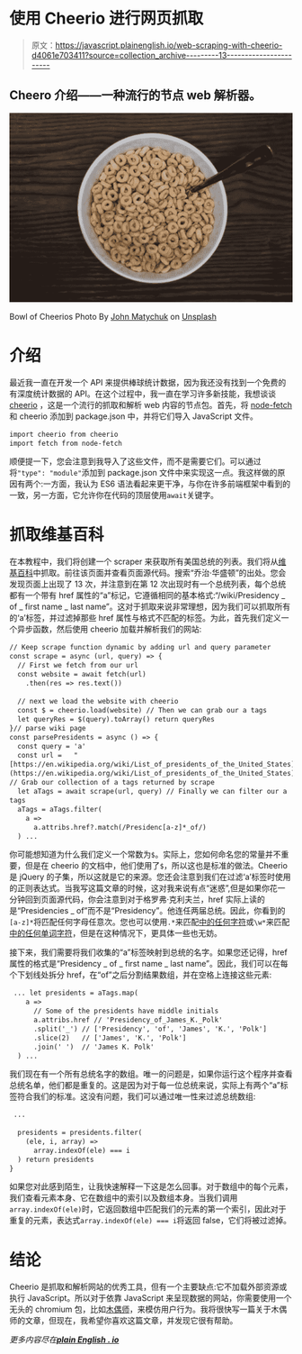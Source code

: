# 使用 Cheerio 进行网页抓取

> 原文：<https://javascript.plainenglish.io/web-scraping-with-cheerio-d4061e703411?source=collection_archive---------13----------------------->

## Cheero 介绍——一种流行的节点 web 解析器。

![](img/9a88051bf33d6bb8a85921f2a8686014.png)

Bowl of Cheerios Photo By [John Matychuk](https://unsplash.com/@john_matychuk) on [Unsplash](https://unsplash.com/)

# 介绍

最近我一直在开发一个 API 来提供棒球统计数据，因为我还没有找到一个免费的有深度统计数据的 API。在这个过程中，我一直在学习许多新技能，我想谈谈 [cheerio](https://www.npmjs.com/package/cheerio) ，这是一个流行的抓取和解析 web 内容的节点包。首先，将 [node-fetch](https://www.npmjs.com/package/node-fetch) 和 cheerio 添加到 package.json 中，并将它们导入 JavaScript 文件。

```
import cheerio from cheerio
import fetch from node-fetch
```

顺便提一下，您会注意到我导入了这些文件，而不是需要它们。可以通过将`"type": "module"`添加到 package.json 文件中来实现这一点。我这样做的原因有两个:一方面，我认为 ES6 语法看起来更干净，与你在许多前端框架中看到的一致，另一方面，它允许你在代码的顶层使用`await`关键字。

# 抓取维基百科

在本教程中，我们将创建一个 scraper 来获取所有美国总统的列表。我们将从[维基百科](https://en.wikipedia.org/wiki/List_of_presidents_of_the_United_States)中抓取。前往该页面并查看页面源代码。搜索“乔治·华盛顿”的出处。您会发现页面上出现了 13 次，并注意到在第 12 次出现时有一个总统列表，每个总统都有一个带有 href 属性的“a”标记，它遵循相同的基本格式:“/wiki/Presidency _ of _ first name _ last name”。这对于抓取来说非常理想，因为我们可以抓取所有的‘a’标签，并过滤掉那些 href 属性与格式不匹配的标签。为此，首先我们定义一个异步函数，然后使用 cheerio 加载并解析我们的网站:

```
// Keep scrape function dynamic by adding url and query parameter
const scrape = async (url, query) => {
  // First we fetch from our url 
  const website = await fetch(url)
    .then(res => res.text())

  // next we load the website with cheerio
  const $ = cheerio.load(website) // Then we can grab our a tags
  let queryRes = $(query).toArray() return queryRes
}// parse wiki page
const parsePresidents = async () => {
  const query = 'a'
  const url =   "[https://en.wikipedia.org/wiki/List_of_presidents_of_the_United_States](https://en.wikipedia.org/wiki/List_of_presidents_of_the_United_States)"    // Grab our collection of a tags returned by scrape
  let aTags = await scrape(url, query) // Finally we can filter our a tags
  aTags = aTags.filter(
    a => 
      a.attribs.href?.match(/Presidenc[a-z]*_of/)
  ) ... 
```

你可能想知道为什么我们定义一个常数为`$`。实际上，您如何命名您的常量并不重要，但是在 cheerio 的文档中，他们使用了`$`，所以这也是标准的做法。Cheerio 是 jQuery 的子集，所以这就是它的来源。您还会注意到我们在过滤‘a’标签时使用的正则表达式。当我写这篇文章的时候，这对我来说有点“迷惑”,但是如果你花一分钟回到页面源代码，你会注意到对于格罗弗·克利夫兰，href 实际上读的是“Presidencies _ of”而不是“Presidency”。他连任两届总统。因此，你看到的`[a-z]*`将匹配任何字母任意次。您也可以使用`.*`来匹配[中的任何字符](https://www.w3schools.com/jsref/jsref_regexp_dot.asp)或`\w*`来匹配[中的任何单词字符](https://www.w3schools.com/jsref/jsref_regexp_wordchar.asp)，但是在这种情况下，更具体一些也无妨。

接下来，我们需要将我们收集的“a”标签映射到总统的名字。如果您还记得，href 属性的格式是“Presidency _ of _ first name _ last name”。因此，我们可以在每个下划线处拆分 href，在“of”之后分割结果数组，并在空格上连接这些元素:

```
 ... let presidents = aTags.map(
    a =>
      // Some of the presidents have middle initials
      a.attribs.href // 'Presidency_of_James_K._Polk'
      .split('_') // ['Presidency', 'of', 'James', 'K.', 'Polk']
      .slice(2)   // ['James', 'K.', 'Polk']
      .join(' ')  // 'James K. Polk'
  ) ...
```

我们现在有一个所有总统名字的数组。唯一的问题是，如果你运行这个程序并查看总统名单，他们都是重复的。这是因为对于每一位总统来说，实际上有两个“a”标签符合我们的标准。这没有问题，我们可以通过唯一性来过滤总统数组:

```
 ...

  presidents = presidents.filter(
    (ele, i, array) => 
      array.indexOf(ele) === i
  ) return presidents
}
```

如果您对此感到陌生，让我快速解释一下这是怎么回事。对于数组中的每个元素，我们查看元素本身、它在数组中的索引以及数组本身。当我们调用`array.indexOf(ele)`时，它返回数组中匹配我们的元素的第一个索引，因此对于重复的元素，表达式`array.indexOf(ele) === i`将返回 false，它们将被过滤掉。

# 结论

Cheerio 是抓取和解析网站的优秀工具，但有一个主要缺点:它不加载外部资源或执行 JavaScript。所以对于依靠 JavaScript 来呈现数据的网站，你需要使用一个无头的 chromium 包，比如[木偶师](https://www.npmjs.com/package/puppeteer/v/1.11.0-next.1547527073587)，来模仿用户行为。我将很快写一篇关于木偶师的文章，但现在，我希望你喜欢这篇文章，并发现它很有帮助。

*更多内容尽在*[***plain English . io***](http://plainenglish.io/)